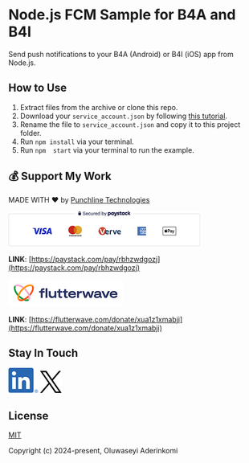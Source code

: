 
# Node.js FCM Sample for B4A and B4I

Send push notifications to your B4A (Android) or B4I (iOS) app from Node.js.

  

## How to Use

1. Extract files from the archive or clone this repo.
2. Download your `service_account.json` by following [this tutorial](https://www.b4x.com/android/forum/threads/b4x-firebase-push-notifications-2023.148715).
3. Rename the file to `service_account.json` and copy it to this project folder.
4. Run `npm install` via your terminal.
5. Run `npm  start` via your terminal to run the example.


## 💰 Support My Work

MADE WITH ❤ by [Punchline Technologies](http://punchlinetech.com)

[![Paystack](https://raw.githubusercontent.com/frostcodes/repo-images/main/paystack-channels.png)](https://paystack.com/pay/rbhzwdgozj)


**LINK**: [https://paystack.com/pay/rbhzwdgozj](https://paystack.com/pay/rbhzwdgozj)

  
  
  

[![Flutterwave](https://github.com/frostcodes/repo-images/blob/main/flutterwave.png?raw=true)](https://flutterwave.com/donate/xua1z1xmabji)


**LINK**: [https://flutterwave.com/donate/xua1z1xmabji](https://flutterwave.com/donate/xua1z1xmabji)

  

## Stay In Touch

[![LinkedIn](https://github.com/frostcodes/repo-images/blob/main/linkedin-box.png?raw=true)](https://www.linkedin.com/in/seyi-aderinkomi-923b75145/)           [![Twitter](https://github.com/frostcodes/repo-images/blob/main/x-logo-black.png?raw=true)](https://twitter.com/iamfrostcodes)

  

## License

[MIT](https://opensource.org/licenses/MIT)

Copyright (c) 2024-present, Oluwaseyi Aderinkomi
